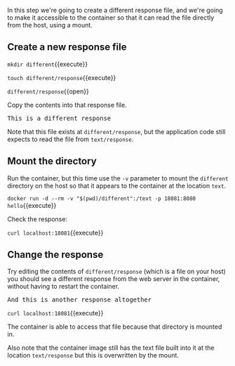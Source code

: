 In this step we're going to create a different response file, and we're going to make it accessible to the container so that it can read the file directly from the host, using a mount. 

## Create a new response file

`mkdir different`{{execute}}

`touch different/response`{{execute}}

`different/response`{{open}}

Copy the contents into that response file.

<pre class="file" data-filename="different/response" data-target="replace">
This is a different response
</pre>

Note that this file exists at `different/response`, but the application code still expects to read the file from `text/response`.

## Mount the directory

Run the container, but this time use the `-v` parameter to mount the `different` directory on the host so that it appears to the container at the location `text`.

`docker run -d --rm -v "$(pwd)/different":/text -p 18081:8080 hello`{{execute}}

Check the response:

`curl localhost:18081`{{execute}}

## Change the response

Try editing the contents of `different/response` (which is a file on your host) you should see a different response from the web server in the container, without having to restart the container.

<pre class="file" data-filename="different/response" data-target="replace">
And this is another response altogether
</pre>

`curl localhost:18081`{{execute}}

The container is able to access that file because that directory is mounted in.

Also note that the container image still has the text file built into it at the location `text/response` but this is overwritten by the mount.
